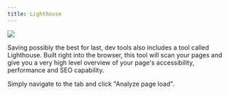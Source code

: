 ```yaml
---
title: Lighthouse
---
```


<img class="lg-img" src="../lighthouse.png" />

Saving possibly the best for last, dev tools also includes a tool called Lighthouse. Built right into the browser, this tool will scan your pages and give you a very high level overview of your page's accessibility, performance and SEO capability.

Simply navigate to the tab and click "Analyze page load".